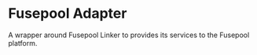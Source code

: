 # Fusepool Adapter

A wrapper around Fusepool Linker to provides its services to the Fusepool platform.




